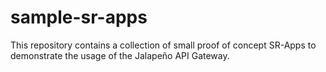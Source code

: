 # sample-sr-apps

This repository contains a collection of small proof of concept SR-Apps to demonstrate the usage of the Jalapeño API Gateway.
